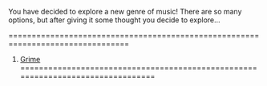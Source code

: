 You have decided to explore a new genre of music! There are so many options, but
after giving it some thought you decide to explore...

================================================================================
1) [Grime](grime/grime.md)
================================================================================
